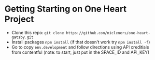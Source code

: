 # Getting Starting on One Heart Project

- Clone this repo: `git clone https://github.com/micleners/one-heart-gatsby.git`
- Install packages `npm install` (if that doesn't work try `npm install -f`)
- Go to copy `env.development` and follow directions using API creditials from contentful (note: to start, just put in the SPACE_ID and API_KEY)